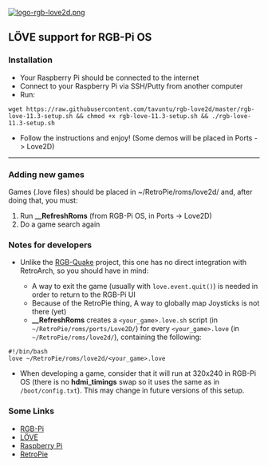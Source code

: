 [![logo-rgb-love2d.png](https://i.postimg.cc/8C4cJNzr/logo-rgb-love2d.png)](https://postimg.cc/KKKxCXLZ)

## LÖVE support for RGB-Pi OS

### Installation

* Your Raspberry Pi should be connected to the internet
* Connect to your Raspberry Pi via SSH/Putty from another computer
* Run:

```
wget https://raw.githubusercontent.com/tavuntu/rgb-love2d/master/rgb-love-11.3-setup.sh && chmod +x rgb-love-11.3-setup.sh && ./rgb-love-11.3-setup.sh
```
* Follow the instructions and enjoy! (Some demos will be placed in Ports -> Love2D)

---

### Adding new games

Games (.love files) should be placed in ~/RetroPie/roms/love2d/ and, after doing that, you must:

1. Run **__RefreshRoms** (from RGB-Pi OS, in Ports -> Love2D)
2. Do a game search again

### Notes for developers

* Unlike the [RGB-Quake](https://github.com/tavuntu/rgb-quake) project, this one has no direct integration with RetroArch, so you should have in mind:

  * A way to exit the game (usually with ```love.event.quit()```) is needed in order to return to the RGB-Pi UI
  * Because of the RetroPie thing, A way to globally map Joysticks is not there (yet)
  * **__RefreshRoms** creates a ```<your_game>.love.sh``` script (in ```~/RetroPie/roms/ports/Love2D/```) for every ```<your_game>.love``` (in ```~/RetroPie/roms/love2d/```), containing the following:

```shell
#!/bin/bash
love ~/RetroPie/roms/love2d/<your_game>.love
```
* When developing a game, consider that it will run at 320x240 in RGB-Pi OS (there is no **hdmi_timings** swap so it uses the same as in ```/boot/config.txt```). This may change in future versions of this setup.

### Some Links

* [RGB-Pi](https://www.rgb-pi.com/)
* [LÖVE](https://love2d.org/)
* [Raspberry Pi](https://www.raspberrypi.org/)
* [RetroPie](https://retropie.org.uk/)
